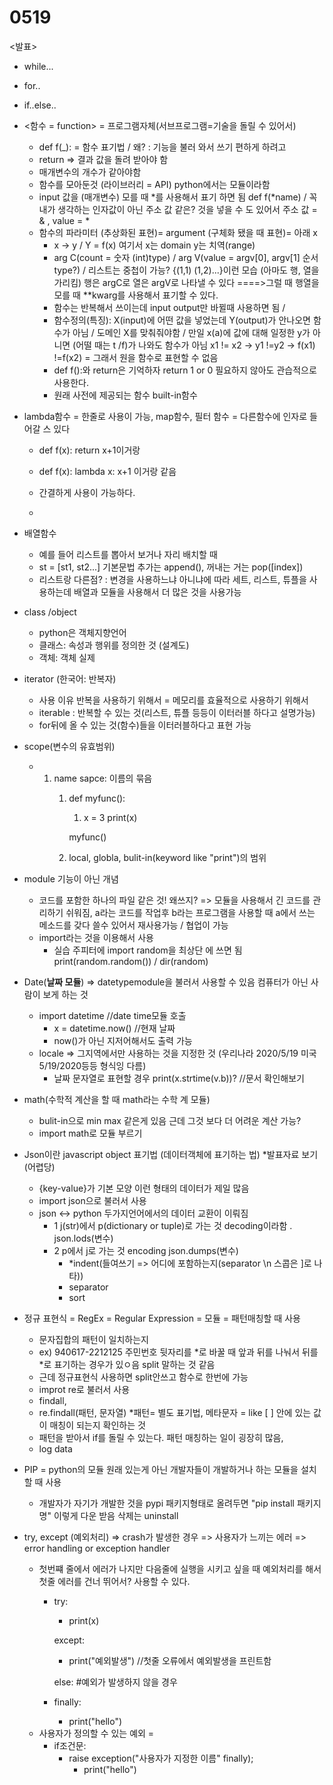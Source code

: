 # 0519

&lt;발표&gt;

* while...
* for..
* if..else..
* &lt;함수 = function&gt; = 프로그램자체\(서브프로그램=기술을 돌릴 수 있어서\)

  * def f\(\_\): = 함수 표기법 / 왜? : 기능을 불러 와서 쓰기 편하게 하려고 
  * return =&gt; 결과 값을 돌려 받아야 함 
  * 매개변수의 개수가 같아야함
  * 함수를 모아둔것 \(라이브러리 = API\) python에서는 모듈이라함
  * input 값을 \(매개변수\) 모를 때 \*를 사용해서 표기 하면 됨 def f\(\*name\) / 꼭 내가 생각하는 인자값이 아닌 주소 값 같은? 것을 넣을 수 도 있어서 주소 값 = & , value  = \*  
  * 함수의 파라미터 \(추상화된 표현\)= argument \(구체화 됐을 때 표현\)= 아래 x
    * x -&gt; y / Y = f\(x\) 여기서 x는 domain y는 치역\(range\) 
    * arg C\(count = 숫자 \(int\)type\) / arg V\(value = argv\[0\], argv\[1\] 순서type?\) / 리스트는 중첩이 가능? {\(1,1\) \(1,2\)...}이런 모습 \(아마도 행, 열을 가리킴\) 행은 argC로 열은 argV로 나타낼 수 있다 ====&gt;그럴 때 행열을 모를 때 \*\*kwarg를 사용해서 표기할 수 있다. 
    * 함수는 반복해서 쓰이는데 input output만 바뀔때 사용하면 됨 / 
    * 함수정의\(특징\): X\(input\)에 어떤 값을 넣었는데 Y\(output\)가 안나오면 함수가 아님 / 도메인 X를 맞춰줘야함  / 만일 x\(a\)에 값에 대해 일정한 y가 아니면 \(어떨 때는 t /f\)가 나와도 함수가 아님  x1 != x2 -&gt; y1 !=y2 -&gt; f\(x1\) !=f\(x2\) = 그래서 원을 함수로 표현할 수 없음
    * def f\(\):와 return은 기억하자 return 1 or 0 필요하지 않아도 관습적으로 사용한다.
    * 원래 사전에 제공되는 함수 built-in함수 

* lambda함수 = 한줄로 사용이 가능, map함수, 필터 함수 = 다른함수에 인자로 들어갈 스 있다 

  * def f\(x\): return x+1이거랑
  * def f\(x\): lambda x: x+1 이거랑 같음
  * 간결하게 사용이 가능하다.



  * 

* 배열함수 
  * 예를 들어 리스트를 뽑아서 보거나 자리 배치할 때 
  * st =  \[st1, st2...\] 기본문법 추가는 append\(\), 꺼내는 거는 pop\(\[index\]\)
  * 리스트랑 다른점? : 변경을 사용하느냐 아니냐에 따라 세트, 리스트, 튜플을 사용하는데 배열과 모듈을 사용해서 더 많은 것을 사용가능
* class /object 
  * python은 객체지향언어 
  * 클래스: 속성과 행위를 정의한 것 \(설계도\)
  * 객체: 객체 실제 
* iterator \(한국어: 반복자\)
  * 사용 이유 반복을 사용하기 위해서 = 메모리를 효율적으로 사용하기 위해서
  * iterable : 반복할 수 있는 것\(리스트, 튜플 등등이 이터러블 하다고 설명가능\)
  * for뒤에 올 수 있는 것\(함수\)들을 이터러블하다고 표현 가능
* scope\(변수의 유효범위\)
  * 1. name sapce: 이름의 묶음 
       1. def myfunc\(\):

          1. x = 3 print\(x\)

          myfunc\(\)

       2. local, globla, bulit-in\(keyword like "print"\)의 범위
* module 기능이 아닌 개념
  * 코드를 포함한 하나의 파일 같은 것! 왜쓰지? =&gt; 모듈을 사용해서 긴 코드를 관리하기 쉬워짐, a라는 코드를 작업후 b라는 프로그램을 사용할 때 a에서 쓰는 메소드를 갖다 쓸수 있어서 재사용가능 /  협업이 가능
  * import라는 것을 이용해서 사용 
    * 실습 주피터에 import random을 최상단 에 쓰면 됨 print\(random.random\(\)\) / dir\(random\)
* Date\(**날짜 모듈**\) =&gt; datetypemodule을 불러서 사용할 수 있음 컴퓨터가 아닌 사람이 보게 하는 것
  * import datetime //date time모듈 호출
    * x = datetime.now\(\) //현재 날짜
    * now\(\)가 아닌 지저어해서도 출력 가능
  * locale =&gt; 그지역에서만 사용하는 것을 지정한 것 \(우리나라 2020/5/19 미국 5/19/2020등등 형식잉 다름\) 
    * 날짜 문자열로 표현할 경우 print\(x.strtime\(v.b\)\)? //문서 확인해보기
* math\(수학적 계산을 할 때 math라는 수학 계 모듈\) 
  * bulit-in으로 min max 같은게 있음 근데 그것 보다 더 어려운 계산 가능?
  * import math로 모듈 부르기
* Json이란 javascript object 표기법 \(데이터객체에 표기하는 법\) \*발표자료 보기\(어렵당\)
  * {key-value}가 기본 모양 이런 형태의 데이터가 제일 많음
  * import json으로 불러서 사용
  * json &lt;-&gt; python 두가지언어에서의 데이터 교환이 이뤄짐
    * 1 j\(str\)에서 p\(dictionary or tuple\)로 가는 것 decoding이라함 . json.lods\(변수\)
    * 2 p에서 j로 가는 것 encoding json.dumps\(변수\) 
      * \*indent\(들여쓰기 =&gt; 어디에 포함하는지\(separator \n 스콥은 \]로 나타\)\)
      * separator
      * sort
* 정규 표현식  = RegEx = Regular Expression = 모듈 = 패턴매칭할 때 사용
  * 문자집합의 패턴이 일치하는지 
  * ex\) 940617-2212125  주민번호 뒷자리를 \*로 바꿀 때 앞과 뒤를 나눠서 뒤를 \*로 표기하는 경우가 있ㅇ음  split 말하는 것 같음
  * 근데 정규표현식 사용하면 split안쓰고 함수로 한번에 가능
  *  improt re로 불러서 사용
    * findall, 
    * re.findall\(패턴, 문자열\) \*패턴= 별도 표기법, 메타문자 = like \[ \] 안에 있는 값이 매칭이 되는지 확인하는 것
    * 패턴을 받아서 if를 돌릴 수 있는다. 패턴 매칭하는 일이 굉장히 많음, 
    * log data 
* PIP =  python의 모듈 원래 있는게 아닌 개발자들이 개발하거나 하는 모듈을 설치할 때 사용 
  * 개발자가 자기가 개발한 것을 pypi 패키지형태로 올려두면 "pip install 패키지명" 이렇게 다운 받음 삭제는 uninstall
* try, except \(예외처리\) =&gt; crash가 발생한 경우 =&gt; 사용자가 느끼는 에러 =&gt; error handling or exception handler 
  * 첫번쨰 줄에서 에러가 나지만 다음줄에 실행을 시키고 싶을 때 예외처리를 해서 첫줄 에러를 건너 뛰어서? 사용할 수 있다. 
    * try: 

      * print\(x\)

      except:

      * print\("예외발생"\) //첫줄 오류에서 예외발생을 프린트함

      else: \#예외가 발생하지 않을 경우

    * finally:
      * print\("hello"\)
  * 사용자가 정의할 수 있는 예외 = 
    * if조건문:
      * raise exception\("사용자가 지정한 이름" finally\);
        * print\("hello"\)

 



